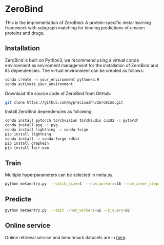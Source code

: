 # ZeroBind
This is the implementation of ZeroBind: A protein-specific meta-learning framework with subgraph matching for binding predictions of unseen proteins and drugs.
## Installation
ZeroBind is built on Python3, we recommend using a virtual conda environment as enviroment management for the installation of ZeroBind and its dependencies. The virtual environment can be created as follows:
```bash
conda create -n your_environment python=3.9
conda activate your_environment
```
Download the source code of ZeroBind from GitHub:
```bash
git clone https://github.com/myprecioushh/ZeroBind.git
```
Install ZeroBind dependencies as following:
```bash
conda install pytorch torchvision torchaudio cu102 -c pytorch
conda install pyg -c pyg
conda install lightning -c conda-forge
pip install lightning
conda install -c conda-forge rdkit
pip install graphein
pip install fair-esm
```
## Train
Multiple hyperparameters can be selected in meta.py. 
```bash
python metaentry.py  --batch_size=4  --num_workers=16 --num_inner_steps=5 --k_query=50
```
## Predicte
```bash
python metaentry.py  --test --num_workers=16 --k_query=50
```
## Online service
Online retrieval service and benchmark datasets are in [here](http://www.csbio.sjtu.edu.cn/bioinf/ZeroBind/index.html).
